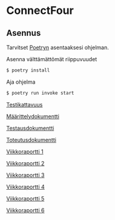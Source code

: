 # ConnectFour

## Asennus
Tarvitset [Poetryn](https://python-poetry.org/) asentaaksesi ohjelman.

Asenna välttämättömät riippuvuudet
```bash
$ poetry install
```
Aja ohjelma
```bash
$ poetry run invoke start
```

[Testikattavuus](https://ossi-hy.github.io/ConnectFour/)

[Määrittelydokumentti](https://github.com/ossi-hy/ConnectFour/blob/main/documents/Maarittely.md)

[Testausdokumentti](https://github.com/ossi-hy/ConnectFour/blob/main/documents/Testaus.md)

[Toteutusdokumentti](https://github.com/ossi-hy/ConnectFour/blob/main/documents/Toteutus.md)

[Viikkoraportti 1](https://github.com/ossi-hy/ConnectFour/blob/main/documents/Viikkoraportti%201.md)

[Viikkoraportti 2](https://github.com/ossi-hy/ConnectFour/blob/main/documents/Viikkoraportti%202.md)

[Viikkoraportti 3](https://github.com/ossi-hy/ConnectFour/blob/main/documents/Viikkoraportti%203.md)

[Viikkoraportti 4](https://github.com/ossi-hy/ConnectFour/blob/main/documents/Viikkoraportti%204.md)

[Viikkoraportti 5](https://github.com/ossi-hy/ConnectFour/blob/main/documents/Viikkoraportti%205.md)

[Viikkoraportti 6](https://github.com/ossi-hy/ConnectFour/blob/main/documents/Viikkoraportti%206.md)
